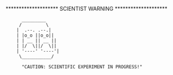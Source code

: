 ******************** SCIENTIST WARNING ********************

          _________
         /         \
        |  .--. .--.|
        | |o_o ||o_o||
        | | __ || __ ||
        | |/  \||/  \||
        | '----' '----'|
         \___________/

          "CAUTION: SCIENTIFIC EXPERIMENT IN PROGRESS!"
